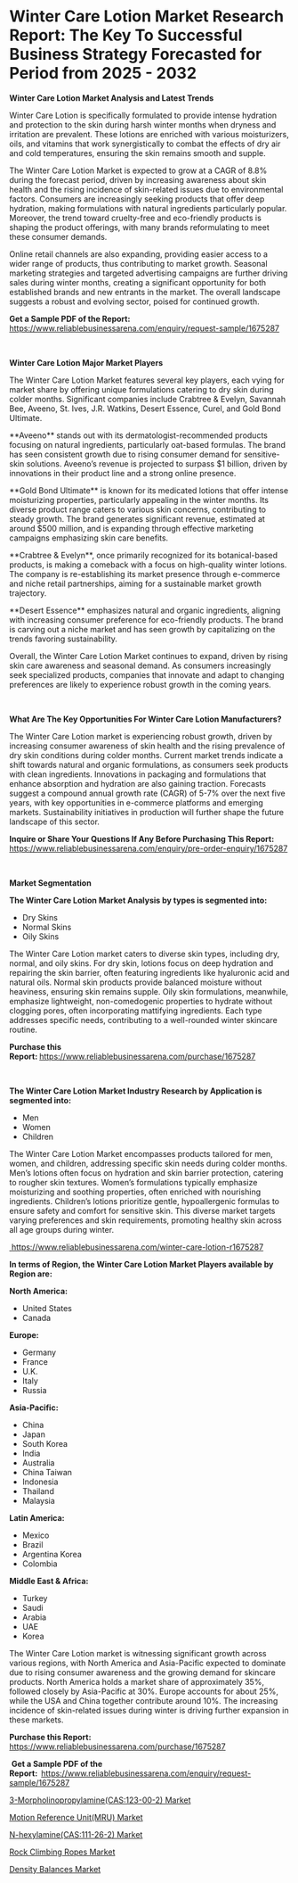 <p><h1>Winter Care Lotion Market Research Report: The Key To Successful Business Strategy Forecasted for Period from 2025 - 2032</h1></p><p><strong>Winter Care Lotion Market Analysis and Latest Trends</strong></p>
<p><p>Winter Care Lotion is specifically formulated to provide intense hydration and protection to the skin during harsh winter months when dryness and irritation are prevalent. These lotions are enriched with various moisturizers, oils, and vitamins that work synergistically to combat the effects of dry air and cold temperatures, ensuring the skin remains smooth and supple.</p><p>The Winter Care Lotion Market is expected to grow at a CAGR of 8.8% during the forecast period, driven by increasing awareness about skin health and the rising incidence of skin-related issues due to environmental factors. Consumers are increasingly seeking products that offer deep hydration, making formulations with natural ingredients particularly popular. Moreover, the trend toward cruelty-free and eco-friendly products is shaping the product offerings, with many brands reformulating to meet these consumer demands. </p><p>Online retail channels are also expanding, providing easier access to a wider range of products, thus contributing to market growth. Seasonal marketing strategies and targeted advertising campaigns are further driving sales during winter months, creating a significant opportunity for both established brands and new entrants in the market. The overall landscape suggests a robust and evolving sector, poised for continued growth.</p></p>
<p><strong>Get a Sample PDF of the Report:&nbsp;</strong> <a href="https://www.reliablebusinessarena.com/enquiry/request-sample/1675287?utm_campaign=2107&utm_medium=2&utm_source=Github&utm_content=ia&utm_term=05022025&utm_id=winter-care-lotion">https://www.reliablebusinessarena.com/enquiry/request-sample/1675287</a></p>
<p>&nbsp;</p>
<p><strong>Winter Care Lotion Major Market Players</strong></p>
<p><p>The Winter Care Lotion Market features several key players, each vying for market share by offering unique formulations catering to dry skin during colder months. Significant companies include Crabtree & Evelyn, Savannah Bee, Aveeno, St. Ives, J.R. Watkins, Desert Essence, Curel, and Gold Bond Ultimate.</p><p>**Aveeno** stands out with its dermatologist-recommended products focusing on natural ingredients, particularly oat-based formulas. The brand has seen consistent growth due to rising consumer demand for sensitive-skin solutions. Aveeno’s revenue is projected to surpass $1 billion, driven by innovations in their product line and a strong online presence.</p><p>**Gold Bond Ultimate** is known for its medicated lotions that offer intense moisturizing properties, particularly appealing in the winter months. Its diverse product range caters to various skin concerns, contributing to steady growth. The brand generates significant revenue, estimated at around $500 million, and is expanding through effective marketing campaigns emphasizing skin care benefits.</p><p>**Crabtree & Evelyn**, once primarily recognized for its botanical-based products, is making a comeback with a focus on high-quality winter lotions. The company is re-establishing its market presence through e-commerce and niche retail partnerships, aiming for a sustainable market growth trajectory.</p><p>**Desert Essence** emphasizes natural and organic ingredients, aligning with increasing consumer preference for eco-friendly products. The brand is carving out a niche market and has seen growth by capitalizing on the trends favoring sustainability.</p><p>Overall, the Winter Care Lotion Market continues to expand, driven by rising skin care awareness and seasonal demand. As consumers increasingly seek specialized products, companies that innovate and adapt to changing preferences are likely to experience robust growth in the coming years.</p></p>
<p>&nbsp;</p>
<p><strong>What Are The Key Opportunities For Winter Care Lotion Manufacturers?</strong></p>
<p><p>The Winter Care Lotion market is experiencing robust growth, driven by increasing consumer awareness of skin health and the rising prevalence of dry skin conditions during colder months. Current market trends indicate a shift towards natural and organic formulations, as consumers seek products with clean ingredients. Innovations in packaging and formulations that enhance absorption and hydration are also gaining traction. Forecasts suggest a compound annual growth rate (CAGR) of 5-7% over the next five years, with key opportunities in e-commerce platforms and emerging markets. Sustainability initiatives in production will further shape the future landscape of this sector.</p></p>
<p><strong>Inquire or Share Your Questions If Any Before Purchasing This Report:</strong> <a href="https://www.reliablebusinessarena.com/enquiry/pre-order-enquiry/1675287?utm_campaign=2107&utm_medium=2&utm_source=Github&utm_content=ia&utm_term=05022025&utm_id=winter-care-lotion">https://www.reliablebusinessarena.com/enquiry/pre-order-enquiry/1675287</a></p>
<p>&nbsp;</p>
<p><strong>Market Segmentation</strong></p>
<p><strong>The Winter Care Lotion Market Analysis by types is segmented into:</strong></p>
<p><ul><li>Dry Skins</li><li>Normal Skins</li><li>Oily Skins</li></ul></p>
<p><p>The Winter Care Lotion market caters to diverse skin types, including dry, normal, and oily skins. For dry skin, lotions focus on deep hydration and repairing the skin barrier, often featuring ingredients like hyaluronic acid and natural oils. Normal skin products provide balanced moisture without heaviness, ensuring skin remains supple. Oily skin formulations, meanwhile, emphasize lightweight, non-comedogenic properties to hydrate without clogging pores, often incorporating mattifying ingredients. Each type addresses specific needs, contributing to a well-rounded winter skincare routine.</p></p>
<p><strong>Purchase this Report:&nbsp;</strong><a href="https://www.reliablebusinessarena.com/purchase/1675287?utm_campaign=2107&utm_medium=2&utm_source=Github&utm_content=ia&utm_term=05022025&utm_id=winter-care-lotion">https://www.reliablebusinessarena.com/purchase/1675287</a></p>
<p>&nbsp;</p>
<p><strong>The Winter Care Lotion Market Industry Research by Application is segmented into:</strong></p>
<p><ul><li>Men</li><li>Women</li><li>Children</li></ul></p>
<p><p>The Winter Care Lotion Market encompasses products tailored for men, women, and children, addressing specific skin needs during colder months. Men’s lotions often focus on hydration and skin barrier protection, catering to rougher skin textures. Women’s formulations typically emphasize moisturizing and soothing properties, often enriched with nourishing ingredients. Children’s lotions prioritize gentle, hypoallergenic formulas to ensure safety and comfort for sensitive skin. This diverse market targets varying preferences and skin requirements, promoting healthy skin across all age groups during winter.</p></p>
<p><a href="https://www.reliablebusinessarena.com/winter-care-lotion-r1675287?utm_campaign=2107&utm_medium=2&utm_source=Github&utm_content=ia&utm_term=05022025&utm_id=winter-care-lotion">&nbsp;https://www.reliablebusinessarena.com/winter-care-lotion-r1675287</a></p>
<p><strong>In terms of Region, the Winter Care Lotion Market Players available by Region are:</strong></p>
<p>
    <p> <strong> North America: </strong>
        <ul>
            <li>United States</li>
            <li>Canada</li>
        </ul>
        </p> 
    <p> <strong> Europe: </strong>
        <ul>
            <li>Germany</li>
            <li>France</li>
            <li>U.K.</li>
            <li>Italy</li>
            <li>Russia</li>
        </ul>
        </p> 
    <p> <strong> Asia-Pacific: </strong>
        <ul>
            <li>China</li>
            <li>Japan</li>
            <li>South Korea</li>
            <li>India</li>
            <li>Australia</li>
            <li>China Taiwan</li>
            <li>Indonesia</li>
            <li>Thailand</li>
            <li>Malaysia</li>
        </ul>
        </p> 
    <p> <strong> Latin America: </strong>
        <ul>
            <li>Mexico</li>
            <li>Brazil</li>
            <li>Argentina Korea</li>
            <li>Colombia</li>
        </ul>
        </p> 
    <p> <strong> Middle East & Africa: </strong>
        <ul>
            <li>Turkey</li>
            <li>Saudi</li>
            <li>Arabia</li>
            <li>UAE</li>
            <li>Korea</li>
        </ul>
    </p>
    </p>
<p><p>The Winter Care Lotion market is witnessing significant growth across various regions, with North America and Asia-Pacific expected to dominate due to rising consumer awareness and the growing demand for skincare products. North America holds a market share of approximately 35%, followed closely by Asia-Pacific at 30%. Europe accounts for about 25%, while the USA and China together contribute around 10%. The increasing incidence of skin-related issues during winter is driving further expansion in these markets.</p></p>
<p><strong>Purchase this Report: </strong><a href="https://www.reliablebusinessarena.com/purchase/1675287?utm_campaign=2107&utm_medium=2&utm_source=Github&utm_content=ia&utm_term=05022025&utm_id=winter-care-lotion">https://www.reliablebusinessarena.com/purchase/1675287</a></p>
<p>&nbsp;<strong>Get a Sample PDF of the Report:&nbsp;&nbsp;</strong><a href="https://www.reliablebusinessarena.com/enquiry/request-sample/1675287?utm_campaign=2107&utm_medium=2&utm_source=Github&utm_content=ia&utm_term=05022025&utm_id=winter-care-lotion">https://www.reliablebusinessarena.com/enquiry/request-sample/1675287</a></p>
<p><strong></strong></p>
<p><p><a href="https://www.linkedin.com/pulse/revenue-insights-growth-forecast-3-morpholinopropylaminecas123-00-2-bokff?utm_campaign=2107&utm_medium=2&utm_source=Github&utm_content=ia&utm_term=05022025&utm_id=winter-care-lotion">3-Morpholinopropylamine(CAS:123-00-2) Market</a></p><p><a href="https://www.linkedin.com/pulse/motion-reference-unitmru-market-analysis-report-provides-hudje?utm_campaign=2107&utm_medium=2&utm_source=Github&utm_content=ia&utm_term=05022025&utm_id=winter-care-lotion">Motion Reference Unit(MRU) Market</a></p><p><a href="https://www.linkedin.com/pulse/assessing-n-hexylaminecas111-26-2-market-segmentation-type-fcsqf?utm_campaign=2107&utm_medium=2&utm_source=Github&utm_content=ia&utm_term=05022025&utm_id=winter-care-lotion">N-hexylamine(CAS:111-26-2) Market</a></p><p><a href="https://github.com/elizabethdagraca/Market-Research-Report-List-5/blob/main/rock-climbing-ropes-market.md?utm_campaign=2107&utm_medium=2&utm_source=Github&utm_content=ia&utm_term=05022025&utm_id=winter-care-lotion">Rock Climbing Ropes Market</a></p><p><a href="https://www.linkedin.com/pulse/latest-trend-analysis-density-balances-market-suggests-adw8c?utm_campaign=2107&utm_medium=2&utm_source=Github&utm_content=ia&utm_term=05022025&utm_id=winter-care-lotion">Density Balances Market</a></p></p>